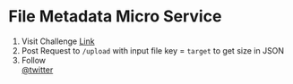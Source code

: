 # File Metadata Micro Service

1. Visit Challenge [Link](https://www.freecodecamp.org/challenges/file-metadata-microservice)
2. Post Request to `/upload` with input file key = `target` to get size in JSON
3. Follow  
  [@twitter](https://twitter.com/sh4hidkh4n)